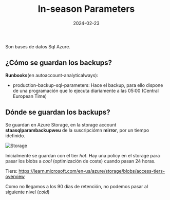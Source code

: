 ﻿---
title: "In-season Parameters"
date: 2024-02-23
geekdocCollapseSection: true
---

Son bases de datos Sql Azure. 

## ¿Cómo se guardan los backups?




**Runbooks**(en autoaccount-analyticalways): 

- production-backup-sql-parameters: Hace el backup, para ello dispone de  una programación que lo ejecuta diariamente a las 05:00 (Central European Time)


## Dónde se guardan los backups?

Se guardan en Azure Storage, en la storage account **staasqlparambackupweu** de la suscripciómn **mirror**, por un tiempo idefinido.

![](/Cloud/Backups/politica-backups/images/storage-parameters.png "Storage")

Inicialmente se guardan con el tier *hot*. 
Hay una policy en el storage para pasar los blobs a *cool* (optimización de coste) cuando pasan 24 horas.

Tiers: https://learn.microsoft.com/en-us/azure/storage/blobs/access-tiers-overview 

Como no llegamos a los 90 días de retención, no podemos pasar al siguiente nivel (*cold*)

